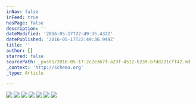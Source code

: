 ```yaml
---
inNav: false
inFeed: true
hasPage: false
description: ''
dateModified: '2016-05-17T22:49:35.432Z'
datePublished: '2016-05-17T22:49:36.949Z'
title: ''
author: []
starred: false
sourcePath: _posts/2016-05-17-2c2e367f-a23f-4512-b239-b7dd221cff42.md
_context: 'http://schema.org'
_type: Article

---
```

![](https://the-grid-user-content.s3-us-west-2.amazonaws.com/8c370560-2967-4aa4-b2a4-c35296f1d080.jpg)
![](https://the-grid-user-content.s3-us-west-2.amazonaws.com/e30dd9cf-fd16-464c-9375-1a07754b2e89.jpg)
![](https://the-grid-user-content.s3-us-west-2.amazonaws.com/699f3d36-89e4-4641-ab97-6d86751fcd24.jpg)
![](https://the-grid-user-content.s3-us-west-2.amazonaws.com/35259f32-607a-49df-99a7-aa4736c25bef.jpg)
![](https://the-grid-user-content.s3-us-west-2.amazonaws.com/0fc61ac2-7971-4dc8-848f-4ca43bb21d05.jpg)
![](https://the-grid-user-content.s3-us-west-2.amazonaws.com/005b7ff4-1b58-43b5-af72-c7ae0abac03d.jpg)
![](https://the-grid-user-content.s3-us-west-2.amazonaws.com/3f4ef353-8c2a-4283-b509-a4da76c67ef7.jpg)